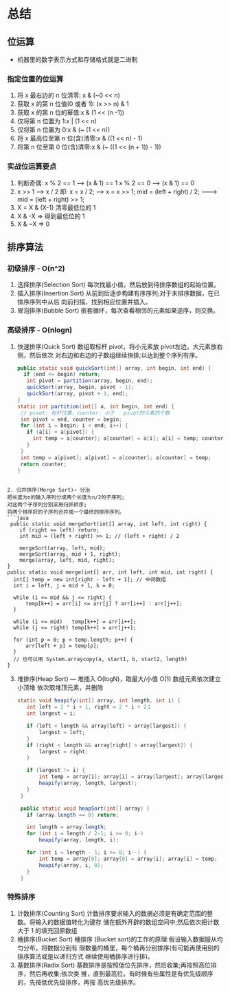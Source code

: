# 总结
## 位运算
* 机器里的数字表示方式和存储格式就是二进制

### 指定位置的位运算
1. 将 x 最右边的 n 位清零: x & (~0 << n)
2. 获取 x 的第 n 位值(0 或者 1): (x >> n) & 1
3. 获取 x 的第 n 位的幂值:x & (1 << (n -1))
4. 仅将第 n 位置为 1:x | (1 << n)
5. 仅将第 n 位置为 0:x & (~ (1 << n))
6. 将 x 最高位至第 n 位(含)清零:x & ((1 << n) - 1)
7. 将第 n 位至第 0 位(含)清零:x & (~ ((1 << (n + 1)) - 1))

### 实战位运算要点
1. 判断奇偶:
   x % 2 == 1 —> (x & 1) == 1 
   x % 2 == 0 —> (x & 1) == 0
2. x >> 1 —> x / 2
   即: x = x / 2; —> x = x >> 1;
      mid = (left + right) / 2; ---> mid = (left + right) >> 1;
3. X = X & (X-1) 清零最低位的 1
4. X & -X => 得到最低位的 1
5. X & ~X => 0

## 排序算法
### 初级排序 - O(n^2)
1. 选择排序(Selection Sort) 
   每次找最小值，然后放到待排序数组的起始位置。
2. 插入排序(Insertion Sort)
   从前到后逐步构建有序序列;对于未排序数据，在已排序序列中从后 向前扫描，找到相应位置并插入。
3. 冒泡排序(Bubble Sort)
   嵌套循环，每次查看相邻的元素如果逆序，则交换。

### 高级排序 - O(nlogn)
1. 快速排序(Quick Sort)
   数组取标杆 pivot，将小元素放 pivot左边，大元素放右侧，然后依次 对右边和右边的子数组继续快排;以达到整个序列有序。
   ```java
   public static void quickSort(int[] array, int begin, int end) { 
     if (end <= begin) return;
      int pivot = partition(array, begin, end);
      quickSort(array, begin, pivot - 1);
      quickSort(array, pivot + 1, end);
   }
   static int partition(int[] a, int begin, int end) { 
    // pivot: 标杆位置，counter: 小于   pivot的元素的个数
    int pivot = end, counter = begin;
    for (int i = begin; i < end; i++) {
      if (a[i] < a[pivot]) {
        int temp = a[counter]; a[counter] = a[i]; a[i] = temp; counter++;
      } 
    }
    int temp = a[pivot]; a[pivot] = a[counter]; a[counter] = temp;
    return counter;
   }
  ```

2. 归并排序(Merge Sort)— 分治
  把长度为n的输入序列分成两个长度为n/2的子序列; 
  对这两个子序列分别采用归并排序;
  将两个排序好的子序列合并成一个最终的排序序列。
  ```java
   public static void mergeSort(int[] array, int left, int right) {
      if (right <= left) return;
      int mid = (left + right) >> 1; // (left + right) / 2

      mergeSort(array, left, mid);
      mergeSort(array, mid + 1, right);
      merge(array, left, mid, right);
  }
  public static void merge(int[] arr, int left, int mid, int right) {
    int[] temp = new int[right - left + 1]; // 中间数组
    int i = left, j = mid + 1, k = 0;

    while (i <= mid && j <= right) {
        temp[k++] = arr[i] <= arr[j] ? arr[i++] : arr[j++];
    }

    while (i <= mid)   temp[k++] = arr[i++];
    while (j <= right) temp[k++] = arr[j++];

    for (int p = 0; p < temp.length; p++) {
        arr[left + p] = temp[p];
    }
    // 也可以用 System.arraycopy(a, start1, b, start2, length)
  }
   ```  

3. 堆排序(Heap Sort) — 堆插入 O(logN)，取最大/小值 O(1)
   数组元素依次建立小顶堆
   依次取堆顶元素，并删除
   ```java
   static void heapify(int[] array, int length, int i) {
      int left = 2 * i + 1, right = 2 * i + 2；
      int largest = i;

      if (left < length && array[left] > array[largest]) {
          largest = left;
      }
      if (right < length && array[right] > array[largest]) {
          largest = right;
      }

      if (largest != i) {
          int temp = array[i]; array[i] = array[largest]; array[largest] = temp;
          heapify(array, length, largest);
      }
    }

    public static void heapSort(int[] array) {
      if (array.length == 0) return;

      int length = array.length;
      for (int i = length / 2-1; i >= 0; i-) 
          heapify(array, length, i);

      for (int i = length - 1; i >= 0; i--) {
          int temp = array[0]; array[0] = array[i]; array[i] = temp;
          heapify(array, i, 0);
      }
    }
   ```
   

### 特殊排序
1. 计数排序(Counting Sort)
   计数排序要求输入的数据必须是有确定范围的整数。将输入的数据值转化为键存 储在额外开辟的数组空间中;然后依次把计数大于 1 的填充回原数组
2. 桶排序(Bucket Sort)
   桶排序 (Bucket sort)的工作的原理:假设输入数据服从均匀分布，将数据分到有 限数量的桶里，每个桶再分别排序(有可能再使用别的排序算法或是以递归方式 继续使用桶排序进行排)。
3. 基数排序(Radix Sort)
   基数排序是按照低位先排序，然后收集;再按照高位排序，然后再收集;依次类 推，直到最高位。有时候有些属性是有优先级顺序的，先按低优先级排序，再按 高优先级排序。
   
